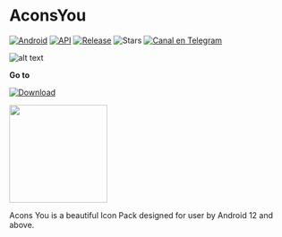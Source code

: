 # AconsYou
[![Android](https://img.shields.io/badge/Plataforma-Android-green.svg?style=flat-square)](https://www.android.com) [![API](https://img.shields.io/badge/API-21%2B-orange.svg?logo=android&style=flat-square)](https://developer.android.com/studio/releases/platforms)
[![Release](https://img.shields.io/github/v/release/WaifuPX-DG/WaifuPX?color=%23b597f4&style=for-the-badge)](https://github.com/WaifuPX-DG/WaifuPX/releases/latest)
![Stars](https://img.shields.io/github/stars/anarchist22/AconsYou?color=%23b597f4&style=for-the-badge)
[![Canal en Telegram](https://img.shields.io/badge/Canal_Telegram-2CA5E0.svg?style=for-the-badge&logo=Telegram)](https://t.me/acons_icons "Contact me in Telegram")
 
![alt text](https://raw.githubusercontent.com/anarchist22/AconsYou/main/app/resources/database/drawables/logo_acons.png)

**Go to** 

[![Download](https://img.shields.io/github/downloads/WaifuPX-DG/WaifuPX/total?color=%23b597f4&label=Descargar&style=for-the-badge)](https://github.com/WaifuPX-DG/WaifuPX/releases)

<p align="vertical"><a href="https://paypal.me/WaifuPX"><img src="https://raw.githubusercontent.com/andreostrovsky/donate-with-paypal/master/PNG/grey.png" width="175"></a></p>

Acons You is a beautiful Icon Pack designed for user by Android 12 and above.

